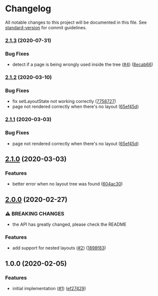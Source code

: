 # Changelog

All notable changes to this project will be documented in this file. See [standard-version](https://github.com/conventional-changelog/standard-version) for commit guidelines.

### [2.1.3](https://github.com/moxystudio/next-layout/compare/v2.1.2...v2.1.3) (2020-07-31)


### Bug Fixes

* detect if a page is being wrongly used inside the tree ([#4](https://github.com/moxystudio/next-layout/issues/4)) ([8ecab66](https://github.com/moxystudio/next-layout/commit/8ecab66b021db687ceca437fda750d7ac1b9298a))

### [2.1.2](https://github.com/moxystudio/next-layout/compare/v2.1.0...v2.1.2) (2020-03-10)


### Bug Fixes

* fix setLayoutState not working correctly ([7758727](https://github.com/moxystudio/next-layout/commit/775872704dda832a49e83bd16a4cc8a7746b2a46))
* page not rendered correctly when there's no layout ([65ef45d](https://github.com/moxystudio/next-layout/commit/65ef45d49d443b2b73cfdd733b4f9dcb7410e050))

### [2.1.1](https://github.com/moxystudio/next-layout/compare/v2.1.0...v2.1.1) (2020-03-03)


### Bug Fixes

* page not rendered correctly when there's no layout ([65ef45d](https://github.com/moxystudio/next-layout/commit/65ef45d49d443b2b73cfdd733b4f9dcb7410e050))

## [2.1.0](https://github.com/moxystudio/next-layout/compare/v2.0.0...v2.1.0) (2020-03-03)


### Features

* better error when no layout tree was found ([604ac30](https://github.com/moxystudio/next-layout/commit/604ac3044946e49b7cb11b46c514f396479861ff))

## [2.0.0](https://github.com/moxystudio/next-layout/compare/v1.0.0...v2.0.0) (2020-02-27)


### ⚠ BREAKING CHANGES

* the API has greatly changed, please check the README

### Features

* add support for nested layouts ([#2](https://github.com/moxystudio/next-layout/issues/2)) ([1898f83](https://github.com/moxystudio/next-layout/commit/1898f83bb68a05ebda1c493f51ab102527a5c884))

## 1.0.0 (2020-02-05)


### Features

* initial implementation ([#1](https://github.com/moxystudio/next-layout/issues/1)) ([ef27429](https://github.com/moxystudio/next-layout/commit/ef27429742c5d7b99f1ff3a78fa7a973f61df4b3))
